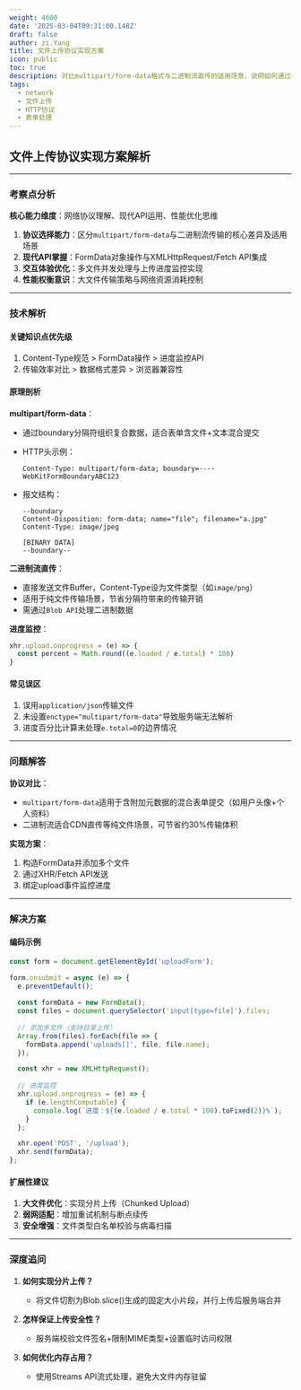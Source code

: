```yaml
---
weight: 4600
date: '2025-03-04T09:31:00.148Z'
draft: false
author: zi.Yang
title: 文件上传协议实现方案
icon: public
toc: true
description: 对比multipart/form-data格式与二进制流直传的适用场景，说明如何通过FormData对象实现多文件上传及进度监控功能。
tags:
  - network
  - 文件上传
  - HTTP协议
  - 表单处理
---
```


## 文件上传协议实现方案解析

---

### 考察点分析

**核心能力维度**：网络协议理解、现代API运用、性能优化思维  

1. **协议选择能力**：区分`multipart/form-data`与二进制流传输的核心差异及适用场景  
2. **现代API掌握**：FormData对象操作与XMLHttpRequest/Fetch API集成  
3. **交互体验优化**：多文件并发处理与上传进度监控实现  
4. **性能权衡意识**：大文件传输策略与网络资源消耗控制  

---

### 技术解析

#### 关键知识点优先级

1. Content-Type规范 > FormData操作 > 进度监控API  
2. 传输效率对比 > 数据格式差异 > 浏览器兼容性  

#### 原理剖析

**multipart/form-data**：

- 通过boundary分隔符组织复合数据，适合表单含文件+文本混合提交
- HTTP头示例：

  ```http
  Content-Type: multipart/form-data; boundary=----WebKitFormBoundaryABC123
  ```

- 报文结构：

  ```
  --boundary
  Content-Disposition: form-data; name="file"; filename="a.jpg"
  Content-Type: image/jpeg
  
  [BINARY DATA]
  --boundary--
  ```

**二进制流直传**：

- 直接发送文件Buffer，Content-Type设为文件类型（如`image/png`）
- 适用于纯文件传输场景，节省分隔符带来的传输开销
- 需通过`Blob API`处理二进制数据

**进度监控**：

```javascript
xhr.upload.onprogress = (e) => {
  const percent = Math.round((e.loaded / e.total) * 100)
}
```

#### 常见误区

1. 误用`application/json`传输文件  
2. 未设置`enctype="multipart/form-data"`导致服务端无法解析  
3. 进度百分比计算未处理`e.total=0`的边界情况  

---

### 问题解答

**协议对比**：

- `multipart/form-data`适用于含附加元数据的混合表单提交（如用户头像+个人资料）
- 二进制流适合CDN直传等纯文件场景，可节省约30%传输体积

**实现方案**：

1. 构造FormData并添加多个文件
2. 通过XHR/Fetch API发送
3. 绑定upload事件监控进度

---

### 解决方案

#### 编码示例

```javascript
const form = document.getElementById('uploadForm');

form.onsubmit = async (e) => {
  e.preventDefault();
  
  const formData = new FormData();
  const files = document.querySelector('input[type=file]').files;
  
  // 添加多文件（支持目录上传）
  Array.from(files).forEach(file => {
    formData.append('uploads[]', file, file.name); 
  });

  const xhr = new XMLHttpRequest();
  
  // 进度监控
  xhr.upload.onprogress = (e) => {
    if (e.lengthComputable) {
      console.log(`进度：${(e.loaded / e.total * 100).toFixed(2)}%`);
    }
  };

  xhr.open('POST', '/upload');
  xhr.send(formData);
};
```

#### 扩展性建议

1. **大文件优化**：实现分片上传（Chunked Upload）
2. **弱网适配**：增加重试机制与断点续传
3. **安全增强**：文件类型白名单校验与病毒扫描

---

### 深度追问

1. **如何实现分片上传？**  
   - 将文件切割为Blob.slice()生成的固定大小片段，并行上传后服务端合并

2. **怎样保证上传安全性？**  
   - 服务端校验文件签名+限制MIME类型+设置临时访问权限

3. **如何优化内存占用？**  
   - 使用Streams API流式处理，避免大文件内存驻留
